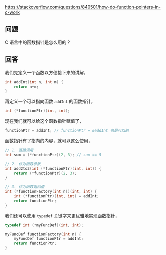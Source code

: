 <https://stackoverflow.com/questions/840501/how-do-function-pointers-in-c-work>

## 问题

C 语言中的函数指针是怎么用的？

## 回答

我们先定义一个函数以方便接下来的讲解，

```c++
int addInt(int n, int m) {
    return n+m;
}
```

再定义一个可以指向函数 `addInt` 的函数指针，

```c++
int (*functionPtr)(int, int);
```

现在我们就可以给这个函数指针赋值了，

```c++
functionPtr = addInt; // functionPtr = &addInt 也是可以的
```

函数指针有了指向的内容，就可以这么使用，

```c++
// 1. 直接调用
int sum = (*functionPtr)(2, 3); // sum == 5

// 2. 作为函数参数
int add2to3(int (*functionPtr)(int, int)) {
    return (*functionPtr)(2, 3);
}

// 3. 作为函数返回值
int (*functionFactory(int n))(int, int) {
    int (*functionPtr)(int, int) = addInt;
    return functionPtr;
}
```

我们还可以使用 `typedef` 关键字来更优雅地实现函数指针，

```c++
typedef int (*myFuncDef)(int, int);

myFuncDef functionFactory(int n) {
    myFuncDef functionPtr = addInt;
    return functionPtr;
}
```
